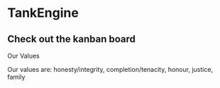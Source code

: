 # TankEngine
## Check out the kanban board

Our Values

Our values are: honesty/integrity, completion/tenacity, honour, justice, family
